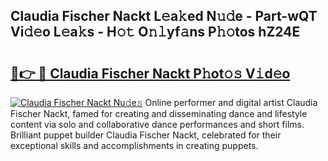 ## Claudia Fischer Nackt L𝚎a𝚔ed N𝚞𝚍e - Part-wQT Vi𝚍𝚎o L𝚎a𝚔s - H𝚘𝚝 O𝚗𝚕yf𝚊ns P𝚑𝚘tos hZ24E

# <h2><a href="http://kf607m.oniu.top/?m=Claudia+Fischer+Nackt">🔗👉 🔴 Claudia Fischer Nackt P𝚑ot𝚘𝚜 V𝚒d𝚎o</a></h2>

[![Claudia Fischer Nackt Nu𝚍e𝚜](https://i.imgur.com/0qMVB7G.gif)](http://kf607m.oniu.top/?m=Claudia+Fischer+Nackt)
Online performer and digital artist Claudia Fischer Nackt, famed for creating and disseminating dance and lifestyle content via solo and collaborative dance performances and short films. Brilliant puppet builder Claudia Fischer Nackt, celebrated for their exceptional skills and accomplishments in creating puppets.  
